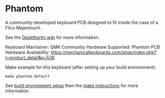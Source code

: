 Phantom
=======

A community-developed keyboard PCB designed to fit inside the case of a Filco Majestouch.

See the [Deskthority wiki](https://deskthority.net/wiki/Phantom) for more information.

Keyboard Maintainer: QMK Community
Hardware Supported: Phantom PCB
Hardware Availability: https://mechanicalkeyboards.com/shop/index.php?l=product_detail&p=536

Make example for this keyboard (after setting up your build environment):

    make phantom-default

See [build environment setup](https://docs.qmk.fm/build_environment_setup.html) then the [make instructions](https://docs.qmk.fm/make_instructions.html) for more information.
